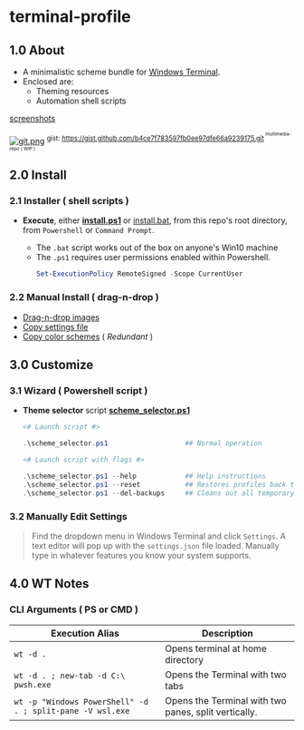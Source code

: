 # terminal-profile

## 1.0 About

* A minimalistic scheme bundle for [Windows Terminal]( https://github.com/microsoft/terminal ).
* Enclosed are: 
    * Theming resources
    * Automation shell scripts

[screenshots]( https://gist.github.com/mezcel/b4ce7f783597fb0ee97dfe66a9239175#file-0-readme-md )

[![git.png]( https://gist.githubusercontent.com/mezcel/b4ce7f783597fb0ee97dfe66a9239175/raw/74616d7e309bebb362fbc919d9a91f1ac87ad604/git.png )]( https://gist.github.com/mezcel/b4ce7f783597fb0ee97dfe66a9239175#file-0-readme-md )
<sup>gist: https://gist.github.com/b4ce7f783597fb0ee97dfe66a9239175.git<sup> <sup>multimedia-repo ( WIP )</sup>

## 2.0 Install

### 2.1 Installer ( shell scripts )

* **Execute**, either **[install.ps1](install.ps1)** or [install.bat](install.bat), from this repo's root directory, from ```Powershell``` or ```Command Prompt```.

    * The ```.bat``` script works out of the box on anyone's Win10 machine
    * The ```.ps1``` requires user permissions enabled within Powershell.
        ```ps1
        Set-ExecutionPolicy RemoteSigned -Scope CurrentUser
        ```

### 2.2 Manual Install ( drag-n-drop )

* [Drag-n-drop images](RoamingState/README.md)
* [Copy settings file](LocalState/README.md)
* [Copy color schemes](color-schemes/README.md) ( *Redundant* )

## 3.0 Customize

### 3.1 Wizard ( Powershell script )

* **Theme selector** script **[scheme_selector.ps1](scheme_selector.ps1)**

    ```ps1
    <# Launch script #>

    .\scheme_selector.ps1                   ## Normal operation

    <# Launch script with flags #>

    .\scheme_selector.ps1 --help            ## Help instructions
    .\scheme_selector.ps1 --reset           ## Restores profiles back to my defaults
    .\scheme_selector.ps1 --del-backups     ## Cleans out all temporary backups"
    ```

### 3.2 Manually Edit Settings

> Find the dropdown menu in Windows Terminal and click ```Settings```. A text editor will pop up with the ```settings.json``` file loaded. Manually type in whatever features you know your system supports.

## 4.0 WT Notes

### CLI Arguments ( PS or CMD )

| Execution Alias | Description |
| --- | --- |
| ```wt -d . ``` | Opens terminal at home directory |
| ```wt -d . ; new-tab -d C:\ pwsh.exe``` | Opens the Terminal with two tabs |
| ```wt -p "Windows PowerShell" -d . ; split-pane -V wsl.exe``` | Opens the Terminal with two panes, split vertically. |
